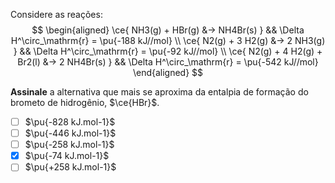 Considere as reações:
$$
\begin{aligned}
    \ce{ NH3(g) + HBr(g) &-> NH4Br(s) }            && \Delta H^\circ_\mathrm{r} = \pu{-188 kJ//mol} \\
    \ce{ N2(g) + 3 H2(g) &-> 2 NH3(g) }            && \Delta H^\circ_\mathrm{r} = \pu{-92 kJ//mol} \\
    \ce{ N2(g) + 4 H2(g) + Br2(l) &-> 2 NH4Br(s) } && \Delta H^\circ_\mathrm{r} = \pu{-542 kJ//mol}
\end{aligned}
$$

**Assinale** a alternativa que mais se aproxima da entalpia de formação do brometo de hidrogênio, $\ce{HBr}$.

- [ ] $\pu{-828 kJ.mol-1}$
- [ ] $\pu{-446 kJ.mol-1}$
- [ ] $\pu{-258 kJ.mol-1}$
- [x] $\pu{-74 kJ.mol-1}$
- [ ] $\pu{+258 kJ.mol-1}$
